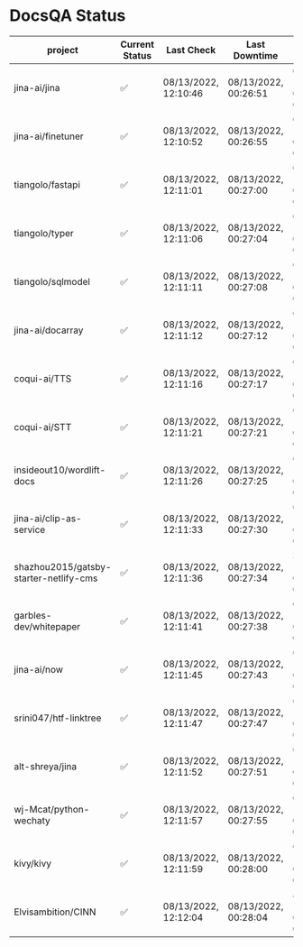 # DocsQA Status

|               project                |Current Status|     Last Check     |   Last Downtime    |              % Uptime              |
|--------------------------------------|--------------|--------------------|--------------------|------------------------------------|
|jina-ai/jina                          |✅            |08/13/2022, 12:10:46|08/13/2022, 00:26:51|67.528 (since 08/11/2022, 05:10:08) |
|jina-ai/finetuner                     |✅            |08/13/2022, 12:10:52|08/13/2022, 00:26:55|67.532 (since 08/11/2022, 05:10:08) |
|tiangolo/fastapi                      |✅            |08/13/2022, 12:11:01|08/13/2022, 00:27:00|67.547 (since 08/11/2022, 05:10:08) |
|tiangolo/typer                        |✅            |08/13/2022, 12:11:06|08/13/2022, 00:27:04|67.546 (since 08/11/2022, 05:10:08) |
|tiangolo/sqlmodel                     |✅            |08/13/2022, 12:11:11|08/13/2022, 00:27:08|67.548 (since 08/11/2022, 05:10:08) |
|jina-ai/docarray                      |✅            |08/13/2022, 12:11:12|08/13/2022, 00:27:12|67.539 (since 08/11/2022, 05:10:08) |
|coqui-ai/TTS                          |✅            |08/13/2022, 12:11:16|08/13/2022, 00:27:17|67.539 (since 08/11/2022, 05:10:08) |
|coqui-ai/STT                          |✅            |08/13/2022, 12:11:21|08/13/2022, 00:27:21|67.538 (since 08/11/2022, 05:10:08) |
|insideout10/wordlift-docs             |✅            |08/13/2022, 12:11:26|08/13/2022, 00:27:25|67.537 (since 08/11/2022, 05:10:08) |
|jina-ai/clip-as-service               |✅            |08/13/2022, 12:11:33|08/13/2022, 00:27:30|67.545 (since 08/11/2022, 05:10:08) |
|shazhou2015/gatsby-starter-netlify-cms|✅            |08/13/2022, 12:11:36|08/13/2022, 00:27:34|337.877 (since 08/11/2022, 05:10:08)|
|garbles-dev/whitepaper                |✅            |08/13/2022, 12:11:41|08/13/2022, 00:27:38|67.540 (since 08/11/2022, 05:10:08) |
|jina-ai/now                           |✅            |08/13/2022, 12:11:45|08/13/2022, 00:27:43|67.542 (since 08/11/2022, 05:10:08) |
|srini047/htf-linktree                 |✅            |08/13/2022, 12:11:47|08/13/2022, 00:27:47|67.535 (since 08/11/2022, 05:10:08) |
|alt-shreya/jina                       |✅            |08/13/2022, 12:11:52|08/13/2022, 00:27:51|67.537 (since 08/11/2022, 05:10:08) |
|wj-Mcat/python-wechaty                |✅            |08/13/2022, 12:11:57|08/13/2022, 00:27:55|67.537 (since 08/11/2022, 05:10:08) |
|kivy/kivy                             |✅            |08/13/2022, 12:11:59|08/13/2022, 00:28:00|67.531 (since 08/11/2022, 05:10:08) |
|Elvisambition/CINN                    |✅            |08/13/2022, 12:12:04|08/13/2022, 00:28:04|81.738 (since 08/11/2022, 05:10:08) |
